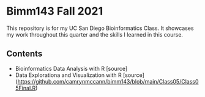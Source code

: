 # Bimm143 Fall 2021 

This repository is for my UC San Diego Bioinformatics Class. 
It showcases my work throughout this quarter and the skills I learned in this course. 

## Contents
- Bioinformatics Data Analysis with R [source] 
- Data Explorationa and Visualization with R [source] (https://github.com/camrynmccann/bimm143/blob/main/Class05/Class05Final.R)

